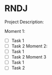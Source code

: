 # RNDJ

Project Description:



Moment 1:
- [ ] Task 1
- [ ] Task 2
Moment 2:
- [ ] Task 1
- [ ] Task 2
Moment 3
- [ ] Task 1
- [ ] Task 2
